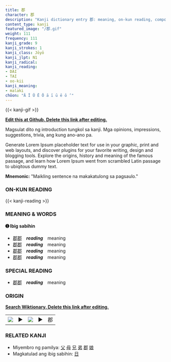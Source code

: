 ```yaml
---
title: 郡
character: 郡
description: "Kanji dictionary entry 郡: meaning, on-kun reading, compounds, origin, related kanji"
content_type: kanji
featured_image: "/郡.gif"
weight: 111
frequency: 111
kanji_grade: 9
kanji_strokes: 1
kanji_class: Jōyō
kanji_jlpt: N1
kanji_radical: 
kanji_reading: 
- DAI
- TAI
- oo-kii
kanji_meaning:
- malaki
chōon: "Ā Ī Ū Ē Ō ā ī ū ē ō ’"
---
```

[//]: # (Don't edit the line below. Kanji animated GIF code is automatically generated.)
{{< kanji-gif >}}

[//]: # (Edit below this line.)

**[Edit this at Github. Delete this link after editing.](https://github.com/tim0g/tim/tree/main/content/kanji/郡/index.md)**

Magsulat dito ng introduction tungkol sa kanji. Mga opinions, impressions, suggestions, trivia, ang kung ano-ano pa.

Generate Lorem Ipsum placeholder text for use in your graphic, print and web layouts, and discover plugins for your favorite writing, design and blogging tools. Explore the origins, history and meaning of the famous passage, and learn how Lorem Ipsum went from scrambled Latin passage to ubiqitous dummy text.
 
**Mnemonic:** "Maikling sentence na makakatulong sa pagsaulo."

### ON-KUN READING

[//]: # (Don't edit the line below. ON-KUN READING code is automatically generated.)
{{< kanji-reading >}}

### MEANING & WORDS

#### ➊ **Ibig sabihin**
  - [郡](../郡)[郡](../郡)　***reading***　meaning
  - [郡](../郡)[郡](../郡)　***reading***　meaning
  - [郡](../郡)[郡](../郡)　***reading***　meaning
  - [郡](../郡)[郡](../郡)　***reading***　meaning

### SPECIAL READING
  - [郡](../郡)[郡](../郡)　***reading***　meaning

### ORIGIN

**[Search Wiktionary. Delete this link after editing.](https://wiktionary.org/wiki/郡)**
<table class="kanji-table"><tr><td>
<img src="60px-郡-bronze.svg.png">
</td><td>▶</td><td>
<img src="60px-郡-oracle.svg.png">
</td><td>▶</td>
<td class="kanji-origin">郡</td>
</tr></table>

### RELATED KANJI
- Miyembro ng pamilya: [父](../父) [母](../母) [兄](../兄) [弟](../弟) [郡](../郡) [娘](../娘)
- Magkatulad ang ibig sabihin: [日](../日)
